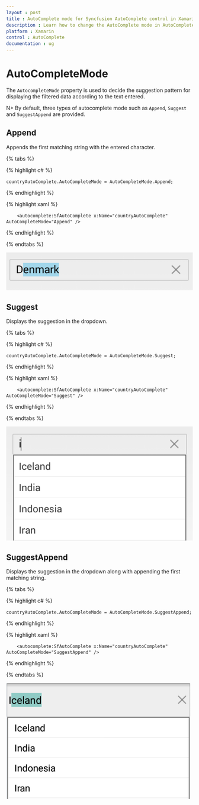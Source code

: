 ```yaml
---
layout : post
title : AutoComplete mode for Syncfusion AutoComplete control in Xamarin.Forms
description : Learn how to change the AutoComplete mode in AutoComplete
platform : Xamarin
control : AutoComplete
documentation : ug
---
```


# AutoCompleteMode

The `AutocompleteMode` property is used to decide the suggestion pattern for displaying the filtered data according to the text entered. 

N> By default, three types of autocomplete mode such as `Append`, `Suggest` and `SuggestAppend` are provided.

## Append

Appends the first matching string with the entered character.

{% tabs %}
	
{% highlight c# %}
	
	countryAutoComplete.AutoCompleteMode = AutoCompleteMode.Append;
	 
{% endhighlight %}

{% highlight xaml %}

  		<autocomplete:SfAutoComplete x:Name="countryAutoComplete" AutoCompleteMode="Append" />
		  
{% endhighlight %}

{% endtabs %}

![](images/autocompletemode.png)

## Suggest 

Displays the suggestion in the dropdown.

{% tabs %}

{% highlight c# %}
	
	countryAutoComplete.AutoCompleteMode = AutoCompleteMode.Suggest;
	 
{% endhighlight %}

{% highlight xaml %}

  		<autocomplete:SfAutoComplete x:Name="countryAutoComplete" AutoCompleteMode="Suggest" />
		  
{% endhighlight %}

{% endtabs %}

![](images/autocompletesource.png)

## SuggestAppend

Displays the suggestion in the dropdown along with appending the first matching string.
	
{% tabs %}	
	
{% highlight c# %}
	
	countryAutoComplete.AutoCompleteMode = AutoCompleteMode.SuggestAppend;
	 
{% endhighlight %}

{% highlight xaml %}

  		<autocomplete:SfAutoComplete x:Name="countryAutoComplete" AutoCompleteMode="SuggestAppend" />
		  
{% endhighlight %}

{% endtabs %}

![](images/suggestappend.png)
 
